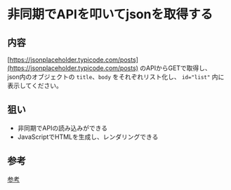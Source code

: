 # 非同期でAPIを叩いてjsonを取得する

## 内容

[https://jsonplaceholder.typicode.com/posts](https://jsonplaceholder.typicode.com/posts) のAPIからGETで取得し、   
json内のオブジェクトの `title`、`body` をそれぞれリスト化し、 `id="list"` 内に表示してください。  

## 狙い
- 非同期でAPIの読み込みができる  
- JavaScriptでHTMLを生成し、レンダリングできる  

## 参考
[参考](./example/README.md)